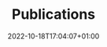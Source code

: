---
title: Publications
date: 2022-10-18T17:04:07+01:00
draft: false
layout: publication
all: True
header_img: 'img/publications.jpg'
---